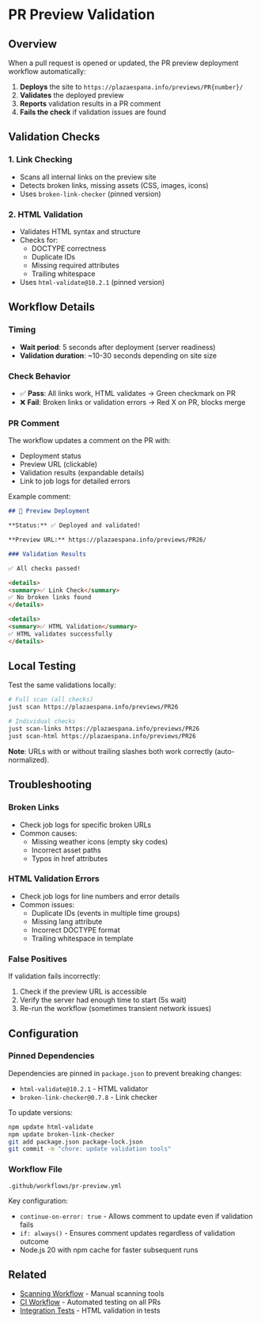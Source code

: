 # PR Preview Validation

## Overview

When a pull request is opened or updated, the PR preview deployment workflow automatically:

1. **Deploys** the site to `https://plazaespana.info/previews/PR{number}/`
2. **Validates** the deployed preview
3. **Reports** validation results in a PR comment
4. **Fails the check** if validation issues are found

## Validation Checks

### 1. Link Checking
- Scans all internal links on the preview site
- Detects broken links, missing assets (CSS, images, icons)
- Uses `broken-link-checker` (pinned version)

### 2. HTML Validation
- Validates HTML syntax and structure
- Checks for:
  - DOCTYPE correctness
  - Duplicate IDs
  - Missing required attributes
  - Trailing whitespace
- Uses `html-validate@10.2.1` (pinned version)

## Workflow Details

### Timing
- **Wait period**: 5 seconds after deployment (server readiness)
- **Validation duration**: ~10-30 seconds depending on site size

### Check Behavior
- ✅ **Pass**: All links work, HTML validates → Green checkmark on PR
- ❌ **Fail**: Broken links or validation errors → Red X on PR, blocks merge

### PR Comment
The workflow updates a comment on the PR with:
- Deployment status
- Preview URL (clickable)
- Validation results (expandable details)
- Link to job logs for detailed errors

Example comment:
```markdown
## 🚀 Preview Deployment

**Status:** ✅ Deployed and validated!

**Preview URL:** https://plazaespana.info/previews/PR26/

### Validation Results

✅ All checks passed!

<details>
<summary>✅ Link Check</summary>
✅ No broken links found
</details>

<details>
<summary>✅ HTML Validation</summary>
✅ HTML validates successfully
</details>
```

## Local Testing

Test the same validations locally:

```bash
# Full scan (all checks)
just scan https://plazaespana.info/previews/PR26

# Individual checks
just scan-links https://plazaespana.info/previews/PR26
just scan-html https://plazaespana.info/previews/PR26
```

**Note**: URLs with or without trailing slashes both work correctly (auto-normalized).

## Troubleshooting

### Broken Links
- Check job logs for specific broken URLs
- Common causes:
  - Missing weather icons (empty sky codes)
  - Incorrect asset paths
  - Typos in href attributes

### HTML Validation Errors
- Check job logs for line numbers and error details
- Common issues:
  - Duplicate IDs (events in multiple time groups)
  - Missing lang attribute
  - Incorrect DOCTYPE format
  - Trailing whitespace in template

### False Positives
If validation fails incorrectly:
1. Check if the preview URL is accessible
2. Verify the server had enough time to start (5s wait)
3. Re-run the workflow (sometimes transient network issues)

## Configuration

### Pinned Dependencies
Dependencies are pinned in `package.json` to prevent breaking changes:
- `html-validate@10.2.1` - HTML validator
- `broken-link-checker@0.7.8` - Link checker

To update versions:
```bash
npm update html-validate
npm update broken-link-checker
git add package.json package-lock.json
git commit -m "chore: update validation tools"
```

### Workflow File
`.github/workflows/pr-preview.yml`

Key configuration:
- `continue-on-error: true` - Allows comment to update even if validation fails
- `if: always()` - Ensures comment updates regardless of validation outcome
- Node.js 20 with npm cache for faster subsequent runs

## Related

- [Scanning Workflow](./scanning.md) - Manual scanning tools
- [CI Workflow](../../.github/workflows/ci.yml) - Automated testing on all PRs
- [Integration Tests](../testing.md) - HTML validation in tests
